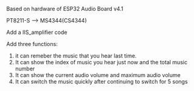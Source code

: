 Based on hardware of ESP32 Audio Board v4.1

PT8211-S --> MS4344(CS4344)

Add a IIS_amplifier code

Add three functions:

1. it can remeber the music that you hear last time.
2. It can show the index of music you hear just now and the total music number
3. It can show the current audio volume and maximum audio volume
4. It can switch the music quickly after continuing to switch for 5 songs
